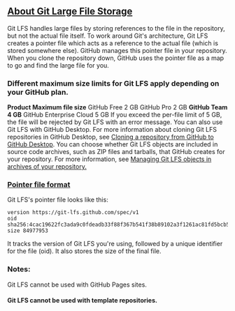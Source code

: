 ## [About Git Large File Storage](https://docs.github.com/en/repositories/working-with-files/managing-large-files/about-git-large-file-storage)
Git LFS handles large files by storing references to the file in the repository, but not the actual file itself. To work around Git's architecture, Git LFS creates a pointer file which acts as a reference to the actual file (which is stored somewhere else). GitHub manages this pointer file in your repository. When you clone the repository down, GitHub uses the pointer file as a map to go and find the large file for you.
### Different maximum size limits for Git LFS apply depending on your GitHub plan.
**Product	Maximum file size**
GitHub Free	2 GB
GitHub Pro	2 GB
**GitHub Team	4 GB**
GitHub Enterprise Cloud	5 GB
If you exceed the per-file limit of 5 GB, the file will be rejected by Git LFS with an error message. You can also use Git LFS with GitHub Desktop. For more information about cloning Git LFS repositories in GitHub Desktop, see [Cloning a repository from GitHub to GitHub Desktop](https://docs.github.com/en/desktop/adding-and-cloning-repositories/cloning-a-repository-from-github-to-github-desktop). You can choose whether Git LFS objects are included in source code archives, such as ZIP files and tarballs, that GitHub creates for your repository. For more information, see [Managing Git LFS objects in archives of your repository.](https://docs.github.com/en/repositories/managing-your-repositorys-settings-and-features/managing-repository-settings/managing-git-lfs-objects-in-archives-of-your-repository)
### [Pointer file format](https://docs.github.com/en/desktop/adding-and-cloning-repositories/cloning-a-repository-from-github-to-github-desktop)
Git LFS's pointer file looks like this:
```
version https://git-lfs.github.com/spec/v1
oid sha256:4cac19622fc3ada9c0fdeadb33f88f367b541f38b89102a3f1261ac81fd5bcb5
size 84977953
```
It tracks the version of Git LFS you're using, followed by a unique identifier for the file (oid). It also stores the size of the final file.
### Notes:
Git LFS cannot be used with GitHub Pages sites.
#### Git LFS cannot be used with template repositories.
